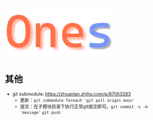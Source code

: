 # ![One Services](./logo.png)

# 其他

- git submodule: <https://zhuanlan.zhihu.com/p/87053283>
  - 更新：`git submodule foreach 'git pull origin main'`
  - 提交：在子模块目录下执行正常git提交即可。`git commit -s -m 'message'` `git push`
